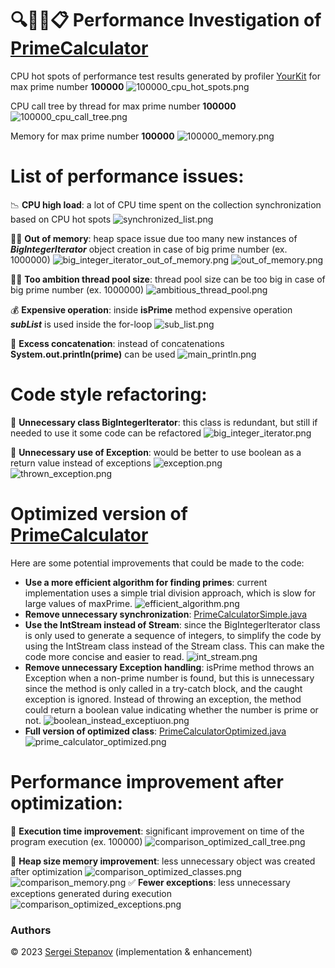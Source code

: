 🔍🕵️‍♂️📋️ **Performance Investigation** of  [PrimeCalculator](https://github.com/hibissscus/performance/blob/master/src/main/java/PrimeCalculator.java)
=================================

CPU hot spots of performance test results generated by profiler [YourKit](https://www.yourkit.com/java/profiler/) for max prime number **100000**
![100000_cpu_hot_spots.png](profiler/100000_cpu_hot_spots.png)

CPU call tree by thread for max prime number **100000**
![100000_cpu_call_tree.png](profiler/100000_cpu_call_tree.png)

Memory for max prime number **100000**
![100000_memory.png](profiler/100000_memory.png)

List of performance issues:
=================================
📉 **CPU high load**: a lot of CPU time spent on the collection synchronization based on CPU hot spots ![synchronized_list.png](readme/synchronized_list.png)

🧠💥 **Out of memory**: heap space issue due too many new instances of ***BigIntegerIterator*** object creation in case of big prime number (ex. 1000000) ![big_integer_iterator_out_of_memory.png](readme/big_integer_iterator_out_of_memory.png) ![out_of_memory.png](readme/out_of_memory.png)

🏋️‍♂️ **Too ambition thread pool size**: thread pool size can be too big in case of big prime number (ex. 1000000) ![ambitious_thread_pool.png](readme/ambitious_thread_pool.png)

💰 **Expensive operation**: inside **isPrime** method expensive operation ***subList*** is used inside the for-loop
![sub_list.png](readme/sub_list.png)

🔡 **Excess concatenation**: instead of concatenations **System.out.println(prime)** can be used
![main_println.png](readme/main_println.png)

Code style refactoring:
=================================
🚫 **Unnecessary class BigIntegerIterator**: this class is redundant, but still if needed to use it some code can be refactored
![big_integer_iterator.png](readme/big_integer_iterator.png)

🚨 **Unnecessary use of Exception**: would be better to use boolean as a return value instead of exceptions
![exception.png](readme/exception.png)
![thrown_exception.png](readme/thrown_exception.png)

Optimized version of [PrimeCalculator](https://github.com/hibissscus/performance/blob/master/src/main/java/PrimeCalculatorOptimized.java)
=================================
Here are some potential improvements that could be made to the code:

- **Use a more efficient algorithm for finding primes**: current implementation uses a simple trial division approach, which is slow for large values of maxPrime.
![efficient_algorithm.png](readme/efficient_algorithm.png)
- **Remove unnecessary synchronization**: [PrimeCalculatorSimple.java](https://github.com/hibissscus/performance/blob/master/src/main/java/PrimeCalculatorSimple.java)
- **Use the IntStream instead of Stream**: since the BigIntegerIterator class is only used to generate a sequence of integers, to simplify the code by using the IntStream class instead of the Stream class. This can make the code more concise and easier to read. 
![int_stream.png](readme/int_stream.png)
- **Remove unnecessary Exception handling**: isPrime method throws an Exception when a non-prime number is found, but this is unnecessary since the method is only called in a try-catch block, and the caught exception is ignored. Instead of throwing an exception, the method could return a boolean value indicating whether the number is prime or not.
![boolean_instead_exceptiuon.png](readme/boolean_instead_exceptiuon.png)
- **Full version of optimized class**: [PrimeCalculatorOptimized.java](https://github.com/hibissscus/performance/blob/master/src/main/java/PrimeCalculatorOptimized.java)
![prime_calculator_optimized.png](readme/prime_calculator_optimized.png)

Performance improvement after optimization:
=================================
🚀 **Execution time improvement**: significant improvement on time of the program execution (ex. 100000) ![comparison_optimized_call_tree.png](profiler/comparison_optimized_call_tree.png)

🧠 **Heap size memory improvement**: less unnecessary object was created after optimization ![comparison_optimized_classes.png](profiler/comparison_optimized_classes.png) 
![comparison_memory.png](profiler/comparison_memory.png)
✅ **Fewer exceptions**: less unnecessary exceptions generated during execution ![comparison_optimized_exceptions.png](profiler/comparison_optimized_exceptions.png)

### Authors

© 2023 [Sergei Stepanov](https://github.com/hibissscus) (implementation & enhancement)

